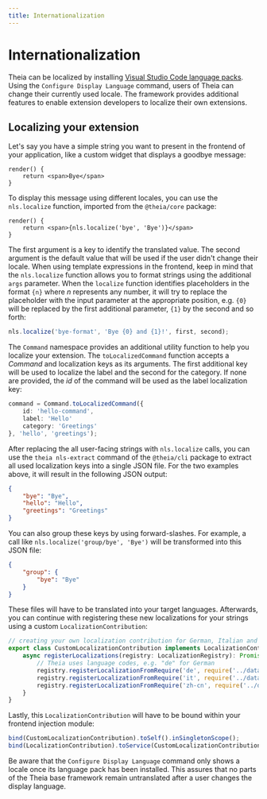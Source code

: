 ```yaml
---
title: Internationalization
---
```


# Internationalization

Theia can be localized by installing [Visual Studio Code language packs](https://code.visualstudio.com/docs/getstarted/locales). Using the `Configure Display Language` command, users of Theia can change their currently used locale.
The framework provides additional features to enable extension developers to localize their own extensions.

## Localizing your extension

Let's say you have a simple string you want to present in the frontend of your application, like a custom widget that displays a goodbye message:

```tsx
render() {
    return <span>Bye</span>
}
```

To display this message using different locales, you can use the `nls.localize` function, imported from the `@theia/core` package:

```tsx
render() {
    return <span>{nls.localize('bye', 'Bye')}</span>
}
```

The first argument is a key to identify the translated value. The second argument is the default value that will be used if the user didn't change their locale. When using template expressions in the frontend, keep in mind that the `nls.localize` function allows you to format strings using the additional `args` parameter. When the `localize` function identifies placeholders in the format `{n}` where *n* represents any number, it will try to replace the placeholder with the input parameter at the appropriate position, e.g. `{0}` will be replaced by the first additional parameter, `{1}` by the second and so forth:

```typescript
nls.localize('bye-format', 'Bye {0} and {1}!', first, second);
```

The `Command` namespace provides an additional utility function to help you localize your extension. The `toLocalizedCommand` function accepts a *Command* and localization keys as its arguments. The first additional key will be used to localize the label and the second for the category. If none are provided, the *id* of the command will be used as the label localization key:

```typescript
command = Command.toLocalizedCommand({
    id: 'hello-command',
    label: 'Hello'
    category: 'Greetings'
}, 'hello', 'greetings');
```

After replacing the all user-facing strings with `nls.localize` calls, you can use the `theia nls-extract` command of the `@theia/cli` package to extract all used localization keys into a single JSON file. For the two examples above, it will result in the following JSON output:

```json
{
    "bye": "Bye",
    "hello": "Hello",
    "greetings": "Greetings"
}
```

You can also group these keys by using forward-slashes. For example, a call like `nls.localize('group/bye', 'Bye')` will be transformed into this JSON file:

```json
{
    "group": {
        "bye": "Bye"
    }
}
```

These files will have to be translated into your target languages. Afterwards, you can continue with registering these new localizations for your strings using a custom `LocalizationContribution`:

```typescript
// creating your own localization contribution for German, Italian and simplified Chinese
export class CustomLocalizationContribution implements LocalizationContribution {
    async registerLocalizations(registry: LocalizationRegistry): Promise<void> {
        // Theia uses language codes, e.g. "de" for German
        registry.registerLocalizationFromRequire('de', require('../data/i18n/nls.de.json'));
        registry.registerLocalizationFromRequire('it', require('../data/i18n/nls.it.json'));
        registry.registerLocalizationFromRequire('zh-cn', require('../data/i18n/nls.zh-cn.json'));
    }
}
```

Lastly, this `LocalizationContribution` will have to be bound within your frontend injection module:

```typescript
bind(CustomLocalizationContribution).toSelf().inSingletonScope();
bind(LocalizationContribution).toService(CustomLocalizationContribution);
```

Be aware that the `Configure Display Language` command only shows a locale once its language pack has been installed. This assures that no parts of the Theia base framework remain untranslated after a user changes the display language.
